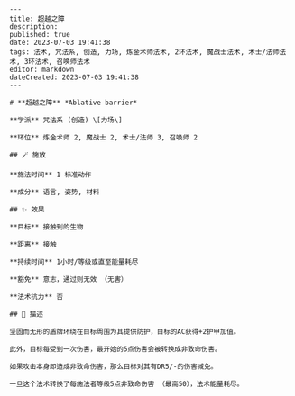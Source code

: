 
    ---
    title: 超越之障
    description: 
    published: true
    date: 2023-07-03 19:41:38
    tags: 法术, 咒法系, 创造, 力场, 炼金术师法术, 2环法术, 魔战士法术, 术士/法师法术, 3环法术, 召唤师法术
    editor: markdown
    dateCreated: 2023-07-03 19:41:38
    ---

    # **超越之障** *Ablative barrier*

    **学派** 咒法系 (创造) \[力场\] 

    **环位** 炼金术师 2, 魔战士 2, 术士/法师 3, 召唤师 2

    ## 🪄 施放

    **施法时间** 1 标准动作

    **成分** 语言, 姿势, 材料

    ## ✨ 效果 

    **目标** 接触到的生物 

    **距离** 接触  

    **持续时间** 1小时/等级或直至能量耗尽 

    **豁免** 意志，通过则无效 （无害）

    **法术抗力** 否

    ## 📖 描述

    坚固而无形的盾牌环绕在目标周围为其提供防护，目标的AC获得+2护甲加值。

    此外，目标每受到一次伤害，最开始的5点伤害会被转换成非致命伤害。

    如果攻击本身即造成非致命伤害，那么目标对其有DR5/-的伤害减免。

    一旦这个法术转换了每施法者等级5点非致命伤害 （最高50），法术能量耗尽。
    
